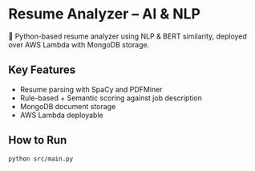 # Resume Analyzer – AI & NLP

🚀 Python-based resume analyzer using NLP & BERT similarity, deployed over AWS Lambda with MongoDB storage.

## Key Features
- Resume parsing with SpaCy and PDFMiner
- Rule-based + Semantic scoring against job description
- MongoDB document storage
- AWS Lambda deployable

## How to Run
```bash
python src/main.py
